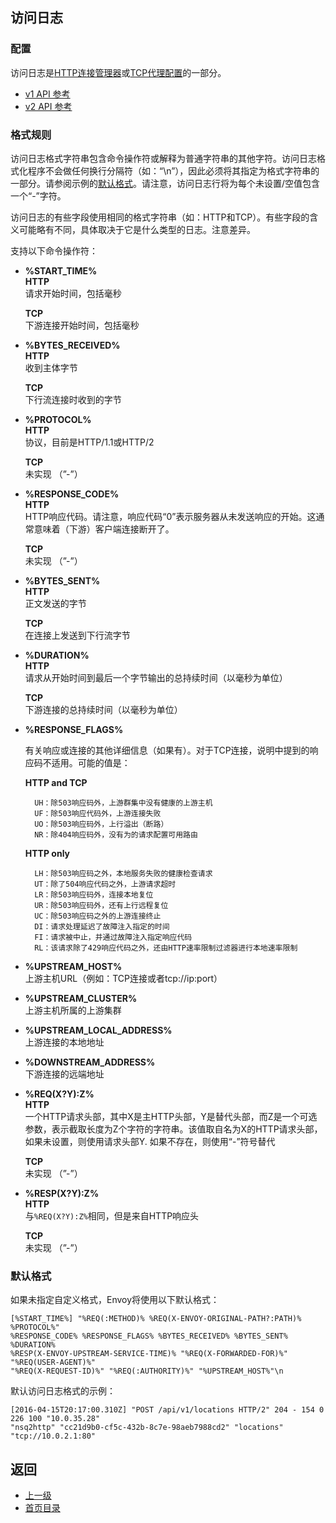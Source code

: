 ## 访问日志

### 配置
访问日志是[HTTP连接管理器](../Configurationreference/HTTPconnectionmanager.md)或[TCP代理配置](../Configurationreference/Networkfilters/TCPproxy.md)的一部分。

- [v1 API 参考](../v1APIreference/Accesslogging.md)
- [v2 API 参考](../v2APIreference/Filters/Commonaccesslogtypes.md)

### 格式规则

访问日志格式字符串包含命令操作符或解释为普通字符串的其他字符。访问日志格式化程序不会做任何换行分隔符（如：“\n”），因此必须将其指定为格式字符串的一部分。请参阅示例的[默认格式](#默认格式)。请注意，访问日志行将为每个未设置/空值包含一个“-”字符。

访问日志的有些字段使用相同的格式字符串（如：HTTP和TCP）。有些字段的含义可能略有不同，具体取决于它是什么类型的日志。注意差异。

支持以下命令操作符：

- **%START_TIME%**</br>
    **HTTP**</br>
    请求开始时间，包括毫秒</br>
    
    **TCP**</br>
    下游连接开始时间，包括毫秒

- **%BYTES_RECEIVED%**</br>
    **HTTP**</br>
    收到主体字节</br>
    
    **TCP**</br>
    下行流连接时收到的字节

- **%PROTOCOL%**</br>
    **HTTP**</br>
    协议，目前是HTTP/1.1或HTTP/2</br>
    
    **TCP**</br>
    未实现 （”-”）

- **%RESPONSE_CODE%**</br>
    **HTTP**</br>
    HTTP响应代码。请注意，响应代码“0”表示服务器从未发送响应的开始。这通常意味着（下游）客户端连接断开了。</br>
    
    **TCP**</br>
    未实现 （”-”）
    
- **%BYTES_SENT%**</br>
    **HTTP**</br>
    正文发送的字节</br>
    
    **TCP**</br>
    在连接上发送到下行流字节

- **%DURATION%**</br>
    **HTTP**</br>
    请求从开始时间到最后一个字节输出的总持续时间（以毫秒为单位）</br>
    
    **TCP**</br>
    下游连接的总持续时间（以毫秒为单位）

- **%RESPONSE_FLAGS%**
    
    有关响应或连接的其他详细信息（如果有）。对于TCP连接，说明中提到的响应码不适用。可能的值是：</br>

    **HTTP and TCP**
    
        UH：除503响应码外，上游群集中没有健康的上游主机
        UF：除503响应代码外，上游连接失败
        UO：除503响应码外，上行溢出（断路）
        NR：除404响应码外，没有为的请求配置可用路由

    **HTTP only**
    
        LH：除503响应码之外，本地服务失败的健康检查请求
        UT：除了504响应代码之外，上游请求超时
        LR：除503响应码外，连接本地复位
        UR：除503响应码外，还有上行远程复位
        UC：除503响应码之外的上游连接终止
        DI：请求处理延迟了故障注入指定的时间
        FI：请求被中止，并通过故障注入指定响应代码
        RL：该请求除了429响应代码之外，还由HTTP速率限制过滤器进行本地速率限制
    

- **%UPSTREAM_HOST%**</br>
    上游主机URL（例如：TCP连接或者tcp://ip:port）

- **%UPSTREAM_CLUSTER%**</br>
    上游主机所属的上游集群

- **%UPSTREAM_LOCAL_ADDRESS%**</br>
    上游连接的本地地址

- **%DOWNSTREAM_ADDRESS%**</br>
    下游连接的远端地址

- **%REQ(X?Y):Z%**</br>
    **HTTP**</br>
    一个HTTP请求头部，其中X是主HTTP头部，Y是替代头部，而Z是一个可选参数，表示截取长度为Z个字符的字符串。该值取自名为X的HTTP请求头部，如果未设置，则使用请求头部Y. 如果不存在，则使用“-”符号替代</br>
    
    **TCP**</br>
    未实现 （”-”）

- **%RESP(X?Y):Z%**</br>
    **HTTP**</br>
    与`%REQ(X?Y):Z%`相同，但是来自HTTP响应头</br>
    
    **TCP**</br>
    未实现 （”-”）
    
### 默认格式

如果未指定自定义格式，Envoy将使用以下默认格式：

```
[%START_TIME%] "%REQ(:METHOD)% %REQ(X-ENVOY-ORIGINAL-PATH?:PATH)% %PROTOCOL%"
%RESPONSE_CODE% %RESPONSE_FLAGS% %BYTES_RECEIVED% %BYTES_SENT% %DURATION%
%RESP(X-ENVOY-UPSTREAM-SERVICE-TIME)% "%REQ(X-FORWARDED-FOR)%" "%REQ(USER-AGENT)%"
"%REQ(X-REQUEST-ID)%" "%REQ(:AUTHORITY)%" "%UPSTREAM_HOST%"\n
```

默认访问日志格式的示例：

```
[2016-04-15T20:17:00.310Z] "POST /api/v1/locations HTTP/2" 204 - 154 0 226 100 "10.0.35.28"
"nsq2http" "cc21d9b0-cf5c-432b-8c7e-98aeb7988cd2" "locations" "tcp://10.0.2.1:80"
```

## 返回
- [上一级](../Configurationreference.md)
- [首页目录](../README.md)
